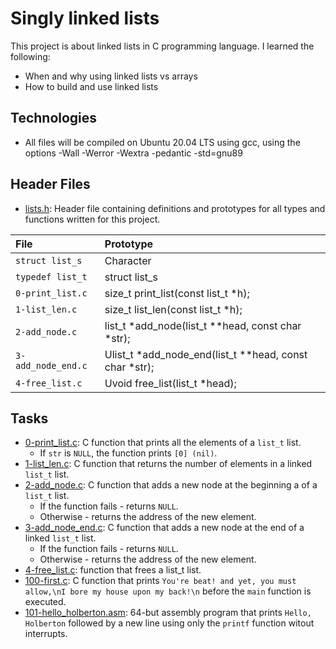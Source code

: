 # Singly linked lists

This project is about linked lists in C programming language. I learned the following:

* When and why using linked lists vs arrays
* How to build and use linked lists


## Technologies

* All files will be compiled on Ubuntu 20.04 LTS using gcc, using the options -Wall -Werror -Wextra -pedantic -std=gnu89

## Header Files
* [lists.h](./lists.h): Header file containing definitions and prototypes for all
types and functions written for this project.

| File |  Prototype   | 
| :-------- | :------- | 
| `struct list_s` | Character |
| `typedef list_t` | struct list_s|
| `0-print_list.c` | size_t print_list(const list_t *h); |
| `1-list_len.c` | size_t list_len(const list_t *h); |
| `2-add_node.c` | list_t *add_node(list_t **head, const char *str); |
| `3-add_node_end.c` | Ulist_t *add_node_end(list_t **head, const char *str); |
| `4-free_list.c` | Uvoid free_list(list_t *head); |



## Tasks

  * [0-print_list.c](./0-print_list.c): C function that prints all the
  elements of a `list_t` list.
    * If `str` is `NULL`, the function prints `[0] (nil)`.
  * [1-list_len.c](./1-list_len.c): C function that returns the number of elements
  in a linked `list_t` list.
  * [2-add_node.c](./2-add_node.c): C function that adds a new node at the
  beginning a of a `list_t` list.
    * If the function fails - returns `NULL`.
    * Otherwise - returns the address of the new element.
  * [3-add_node_end.c](./3-add_node_end.c): C function that adds a new node at
  the end of a linked `list_t` list.
    * If the function fails - returns `NULL`.
    * Otherwise - returns the address of the new element.
  * [4-free_list.c](./4-free_list.c): function that frees a list_t list.
  * [100-first.c](./100-first.c): C function that prints `You're beat! and
  yet, you must allow,\nI bore my house upon my back!\n` before the `main`
  function is executed.
  * [101-hello_holberton.asm](./101-hello_holberton.asm): 64-but assembly program
  that prints `Hello, Holberton` followed by a new line using only the
  `printf` function witout interrupts.
